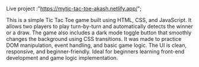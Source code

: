Live project :"https://mytic-tac-toe-akash.netlify.app/";

This is a simple Tic Tac Toe game built using HTML, CSS, and JavaScript.
It allows two players to play turn-by-turn and automatically detects the winner or a draw.
The game also includes a dark mode toggle button that smoothly changes the background using CSS transitions.
It was made to practice DOM manipulation, event handling, and basic game logic. 
The UI is clean, responsive, and beginner-friendly.
Ideal for beginners learning front-end development and game logic implementation.
